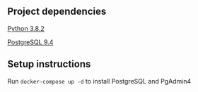 ## Project dependencies

[Python 3.8.2](https://www.python.org/)

[PostgreSQL 9.4](https://www.postgresql.org/)

## Setup instructions

Run `docker-compose up -d` to install PostgreSQL and PgAdmin4
